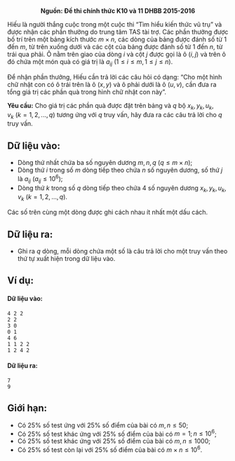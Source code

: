 **<center>Nguồn: Đề thi chính thức K10 và 11 DHBB 2015-2016</center>**

Hiếu là người thắng cuộc trong một cuộc thi “Tìm hiểu kiến thức vũ trụ” và được nhận các phần thưởng do trung tâm TAS tài trợ. Các phần thưởng được bố trí trên một bảng kích thước $m × n$, các dòng của bảng được đánh số từ $1$ đến $m$, từ trên xuống dưới và các cột của bảng được đánh số từ $1$ đến $n$, từ trái qua phải. Ô nằm trên giao của dòng $i$ và cột $j$ được gọi là ô $(i, j)$ và trên ô đó chứa một món quà có giá trị là $a_{ij}\ (1 ≤ i ≤ m, 1 ≤ j ≤ n)$.

Để nhận phần thưởng, Hiếu cần trả lời các câu hỏi có dạng: “Cho một hình chữ nhật con có ô trái trên là ô $(x,y)$ và ô phải dưới là ô $(u,v)$, cần đưa ra tổng giá trị các phần quà trong hình chữ nhật con này”.

**Yêu cầu:** Cho giá trị các phần quà được đặt trên bảng và $q$ bộ $x_k, y_k , u_k, v_k\ (k = 1, 2, ..., q)$ tương ứng với $q$ truy vấn, hãy đưa ra các câu trả lời cho $q$ truy vấn.

## Dữ liệu vào:
- Dòng thứ nhất chứa ba số nguyên dương $m, n, q\ (q ≤ m × n)$;
- Dòng thứ $i$ trong số $m$ dòng tiếp theo chứa $n$ số nguyên dương, số thứ $j$ là $a_{ij}\ (a_{ij} ≤ 10^6)$;
- Dòng thứ $k$ trong số $q$ dòng tiếp theo chứa $4$ số nguyên dương $x_k, y_k , u_k, v_k\ (k = 1, 2, \dots, q)$.

Các số trên cùng một dòng được ghi cách nhau ít nhất một dấu cách.

## Dữ liệu ra:
- Ghi ra $q$ dòng, mỗi dòng chứa một số là câu trả lời cho một truy vấn theo thứ tự xuất hiện trong dữ liệu vào.

## Ví dụ:
#### Dữ liệu vào:
```
4 2 2
2 2
3 0
0 1
4 6
1 1 2 2
1 2 4 2
```

#### Dữ liệu ra:
```
7
9
```

## Giới hạn:
- Có $25\%$ số test ứng với $25\%$ số điểm của bài có $m, n ≤ 50$;
- Có $25\%$ số test khác ứng với $25\%$ số điểm của bài có $m = 1; n ≤ 10^6$;
- Có $25\%$ số test khác ứng với $25\%$ số điểm của bài có $m, n ≤ 1000$;
- Có $25\%$ số test còn lại với $25\%$ số điểm của bài có $m × n ≤ 10^6$.